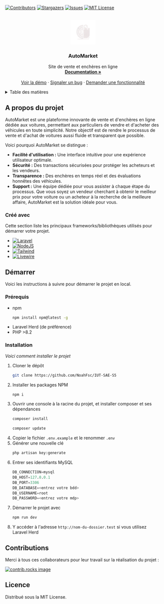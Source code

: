 <!-- Improved compatibility of back to top link: See: https://github.com/NoahFsc/IUT-SAE-S5/pull/73 -->
<a id="readme-top"></a>
<!--
*** Thanks for checking out the Best-README-Template. If you have a suggestion
*** that would make this better, please fork the repo and create a pull request
*** or simply open an issue with the tag "enhancement".
*** Don't forget to give the project a star!
*** Thanks again! Now go create something AMAZING! :D
-->



<!-- PROJECT SHIELDS -->
<!--
*** I'm using markdown "reference style" links for readability.
*** Reference links are enclosed in brackets [ ] instead of parentheses ( ).
*** See the bottom of this document for the declaration of the reference variables
*** for contributors-url, forks-url, etc. This is an optional, concise syntax you may use.
*** https://www.markdownguide.org/basic-syntax/#reference-style-links
-->
[![Contributors][contributors-shield]][contributors-url]
[![Stargazers][stars-shield]][stars-url]
[![Issues][issues-shield]][issues-url]
[![MIT License][license-shield]][license-url]



<!-- PROJECT LOGO -->
<br />
<div align="center">
  <a href="https://github.com/NoahFsc/IUT-SAE-S5">
    <img src="app/public/assets/logo_automarket_light.png" alt="Logo" width="80" height="80">
  </a>

  <h3 align="center">AutoMarket</h3>

  <p align="center">
    Site de vente et enchères en ligne
    <br />
    <a href="https://github.com/NoahFsc/IUT-SAE-S5"><strong>Documentation »</strong></a>
    <br />
    <br />
    <a href="https://github.com/NoahFsc/IUT-SAE-S5">Voir la démo</a>
    ·
    <a href="https://github.com/NoahFsc/IUT-SAE-S5/issues/new?labels=bug&template=bug-report---.md">Signaler un bug</a>
    ·
    <a href="https://github.com/NoahFsc/IUT-SAE-S5/issues/new?labels=enhancement&template=feature-request---.md">Demander une fonctionnalité</a>
  </p>
</div>



<!-- TABLE OF CONTENTS -->
<details>
  <summary>Table des matières</summary>
  <ol>
    <li>
      <a href="#about-the-project">A propos du projet</a>
      <ul>
        <li><a href="#built-with">Créé avec</a></li>
      </ul>
    </li>
    <li>
      <a href="#getting-started">Démarrer</a>
      <ul>
        <li><a href="#prerequisites">Prérequis</a></li>
        <li><a href="#installation">Installation</a></li>
      </ul>
    </li>
    <li><a href="#contributing">Contributions</a></li>
    <li><a href="#license">Licence</a></li>
  </ol>
</details>



<!-- ABOUT THE PROJECT -->
## A propos du projet

AutoMarket est une plateforme innovante de vente et d'enchères en ligne dédiée aux voitures, permettant aux particuliers de vendre et d'acheter des véhicules en toute simplicité. Notre objectif est de rendre le processus de vente et d'achat de voitures aussi fluide et transparent que possible.

Voici pourquoi AutoMarket se distingue :

- **Facilité d'utilisation :** Une interface intuitive pour une expérience utilisateur optimale.
- **Sécurité :** Des transactions sécurisées pour protéger les acheteurs et les vendeurs.
- **Transparence :** Des enchères en temps réel et des évaluations honnêtes des véhicules.
- **Support :** Une équipe dédiée pour vous assister à chaque étape du processus.
Que vous soyez un vendeur cherchant à obtenir le meilleur prix pour votre voiture ou un acheteur à la recherche de la meilleure affaire, AutoMarket est la solution idéale pour vous.

### Créé avec

Cette section liste les principaux frameworks/bibliothèques utilisés pour démarrer votre projet.

* [![Laravel][Laravel.com]][Laravel-url]
* [![NodeJS][Node.js]][Node-url]
* [![Tailwind][TailwindCSS.com]][Tailwind-url]
* [![Livewire][Livewire.com]][Livewire-url]

<!-- GETTING STARTED -->
## Démarrer

Voici les instructions à suivre pour démarrer le projet en local.

### Prérequis


* npm
  ```sh
  npm install npm@latest -g
  ```
* Laravel Herd (de préférence)
* PHP >8.2

### Installation

_Voici comment installer le projet_

1. Cloner le dépôt
   ```sh
   git clone https://github.com/NoahFsc/IUT-SAE-S5
   ```
2. Installer les packages NPM
   ```sh
   npm i
   ```
3. Ouvrir une console à la racine du projet, et installer composer et ses dépendances
   ```sh
   composer install
   ```
   ```sh
   composer update
   ```
4. Copier le fichier `.env.example` et le renommer `.env`
5. Générer une nouvelle clé
   ```sh
   php artisan key:generate
   ```
6. Entrer ses identifiants MySQL
   ```sql
   DB_CONNECTION=mysql
   DB_HOST=127.0.0.1
   DB_PORT=3306
   DB_DATABASE=<entrez votre bdd>
   DB_USERNAME=root
   DB_PASSWORD=<entrez votre mdp>
   ```
7. Démarrer le projet avec
   ```sh
   npm run dev
   ```
8. Y accéder à l'adresse `http://nom-du-dossier.test` si vous utilisez Laravel Herd

<!-- CONTRIBUTING -->
## Contributions

Merci à tous ces collaborateurs pour leur travail sur la réalisation du projet :

<a href="https://github.com/NoahFsc/IUT-SAE-S5/graphs/contributors">
  <img src="https://contrib.rocks/image?repo=NoahFsc/IUT-SAE-S5" alt="contrib.rocks image" />
</a>

<!-- LICENSE -->
## Licence

Distribué sous la MIT License.


<!-- MARKDOWN LINKS & IMAGES -->
<!-- https://www.markdownguide.org/basic-syntax/#reference-style-links -->
[contributors-shield]: https://img.shields.io/github/contributors/NoahFsc/IUT-SAE-S5.svg?style=for-the-badge
[contributors-url]: https://github.com/NoahFsc/IUT-SAE-S5/graphs/contributors
[stars-shield]: https://img.shields.io/github/stars/NoahFsc/IUT-SAE-S5.svg?style=for-the-badge
[stars-url]: https://github.com/NoahFsc/IUT-SAE-S5/stargazers
[issues-shield]: https://img.shields.io/github/issues/NoahFsc/IUT-SAE-S5.svg?style=for-the-badge
[issues-url]: https://github.com/NoahFsc/IUT-SAE-S5/issues
[license-shield]: https://img.shields.io/github/license/NoahFsc/IUT-SAE-S5.svg?style=for-the-badge
[license-url]: https://github.com/NoahFsc/IUT-SAE-S5/blob/master/LICENSE.txt
[Laravel.com]: https://img.shields.io/badge/Laravel-FF2D20?style=for-the-badge&logo=laravel&logoColor=white
[Laravel-url]: https://laravel.com
[Node.js]: https://img.shields.io/badge/Node.js-339933?style=for-the-badge&logo=nodedotjs&logoColor=white
[Node-url]: https://nodejs.org
[TailwindCSS.com]: https://img.shields.io/badge/TailwindCSS-06B6D4?style=for-the-badge&logo=tailwindcss&logoColor=white
[Tailwind-url]: https://tailwindcss.com
[Livewire.com]: https://img.shields.io/badge/Livewire-4E56A6?style=for-the-badge&logo=livewire&logoColor=white
[Livewire-url]: https://livewire.laravel.com
